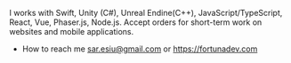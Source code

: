 I works with Swift, Unity (C#), Unreal Endine(C++), JavaScript/TypeScript, React, Vue, Phaser.js, Node.js.
Accept orders for short-term work on websites and mobile applications.
- How to reach me sar.esiu@gmail.com or https://fortunadev.com
